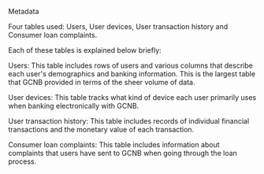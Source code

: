 Metadata

Four tables used: Users, User devices, User transaction history and Consumer loan complaints.

Each of these tables is explained below briefly:

Users: This table includes rows of users and various columns that describe each user's demographics and banking information. This is the largest table that GCNB provided in terms of the sheer volume of data.

User devices: This table tracks what kind of device each user primarily uses when banking electronically with GCNB.

User transaction history: This table includes records of individual financial transactions and the monetary value of each transaction.

Consumer loan complaints: This table includes information about complaints that users have sent to GCNB when going through the loan process.
